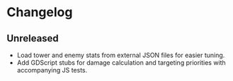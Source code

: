 # Changelog

## Unreleased
- Load tower and enemy stats from external JSON files for easier tuning.
- Add GDScript stubs for damage calculation and targeting priorities with accompanying JS tests.
